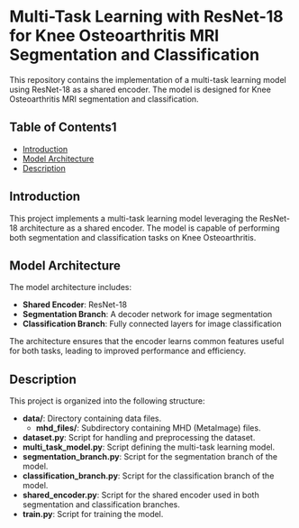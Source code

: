 # Multi-Task Learning with ResNet-18 for Knee Osteoarthritis MRI Segmentation and Classification

This repository contains the implementation of a multi-task learning model using ResNet-18 as a shared encoder. The model is designed for Knee Osteoarthritis MRI segmentation and classification.

## Table of Contents1
- [Introduction](#introduction)
- [Model Architecture](#model-architecture)
- [Description](#Description)

## Introduction
This project implements a multi-task learning model leveraging the ResNet-18 architecture as a shared encoder. The model is capable of performing both segmentation and classification tasks on Knee Osteoarthritis.

## Model Architecture
The model architecture includes:
- **Shared Encoder**: ResNet-18
- **Segmentation Branch**: A decoder network for image segmentation
- **Classification Branch**: Fully connected layers for image classification

The architecture ensures that the encoder learns common features useful for both tasks, leading to improved performance and efficiency.

## Description

This project is organized into the following structure:

- **data/**: Directory containing data files.
  - **mhd_files/**: Subdirectory containing MHD (MetaImage) files.
- **dataset.py**: Script for handling and preprocessing the dataset.
- **multi_task_model.py**: Script defining the multi-task learning model.
- **segmentation_branch.py**: Script for the segmentation branch of the model.
- **classification_branch.py**: Script for the classification branch of the model.
- **shared_encoder.py**: Script for the shared encoder used in both segmentation and classification branches.
- **train.py**: Script for training the model.



